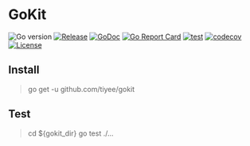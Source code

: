 # GoKit

![Go version](https://img.shields.io/badge/go-%3E%3Dv1.23.1)
[![Release](https://img.shields.io/badge/release-2.3.2-green.svg)](https://github.com/tiyee/gokit/releases)
[![GoDoc](https://godoc.org/github.com/tiyee/gokit?status.svg)](https://pkg.go.dev/github.com/tiyee/gokit)
[![Go Report Card](https://goreportcard.com/badge/github.com/tiyee/gokit)](https://goreportcard.com/report/github.com/tiyee/gokit)
[![test](https://github.com/tiyee/gokit/actions/workflows/codecov.yml/badge.svg?branch=master&event=push)](https://github.com/tiyee/gokit/actions/workflows/codecov.yml)
[![codecov](https://codecov.io/gh/tiyee/gokit/branch/master/graph/badge.svg?token=FC48T1F078)](https://codecov.io/gh/tiyee/gokit)
[![License](https://img.shields.io/badge/license-MIT-blue.svg)](https://github.com/tiyee/gokit/blob/main/LICENSE)

## Install

> go get -u github.com/tiyee/gokit

## Test
> cd ${gokit_dir}
>  go test ./...

